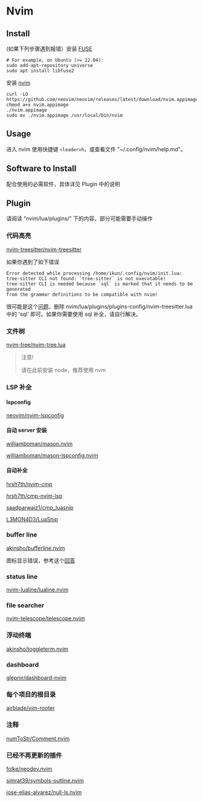 # Nvim

## Install

(如果下列步骤遇到报错）安装 [FUSE](https://github.com/AppImage/AppImageKit/wiki/FUSE)

```
# For example, on Ubuntu (>= 22.04):
sudo add-apt-repository universe
sudo apt install libfuse2
```

安装 [nvim](https://github.com/neovim/neovim/blob/master/INSTALL.md)

```
curl -LO https://github.com/neovim/neovim/releases/latest/download/nvim.appimage
chmod a+x nvim.appimage
./nvim.appimage
sudo mv ./nvim.appimage /usr/local/bin/nvim
```

## Usage

进入 nvim 使用快捷键 `<leader>h`，或查看文件 "~/.config/nvim/help.md"。

## Software to Install

配合使用的必需软件，具体详见 Plugin 中的说明

## Plugin

请阅读 "nvim/lua/plugins/" 下的内容，部分可能需要手动操作

### 代码高亮

[nvim-treesitter/nvim-treesitter](https://github.com/nvim-treesitter/nvim-treesitter)

如果你遇到了如下错误

```
Error detected while processing /home/ikun/.config/nvim/init.lua:
tree-sitter CLI not found: `tree-sitter` is not executable!
tree-sitter CLI is needed because `sql` is marked that it needs to be generated
from the grammar definitions to be compatible with nvim!
```

很可能是这个[问题](https://github.com/nvim-treesitter/nvim-treesitter/issues/2064)，删除 nvim/lua/plugins/plugins-config/nvim-treesitter.lua 中的 'sql' 即可。如果你需要使用 sql 补全，请自行解决。

### 文件树

[nvim-tree/nvim-tree.lua](https://github.com/nvim-tree/nvim-tree.lua)

> 注意!
>
> 请在此前安装 node，推荐使用 nvm

### LSP 补全

#### lspconfig

[neovim/nvim-lspconfig](https://github.com/neovim/nvim-lspconfig)

#### 自动 server 安装

[williamboman/mason.nvim](https://github.com/williamboman/mason.nvim)

[williamboman/mason-lspconfig.nvim](https://github.com/williamboman/mason-lspconfig.nvim)

#### 自动补全

[hrsh7th/nvim-cmp](https://github.com/hrsh7th/nvim-cmp)

[hrsh7th/cmp-nvim-lsp](https://github.com/hrsh7th/cmp-nvim-lsp)

[saadparwaiz1/cmp_luasnip](https://github.com/saadparwaiz1/cmp_luasnip)

[L3MON4D3/LuaSnip](https://github.com/L3MON4D3/LuaSnip)

### buffer line

[akinsho/bufferline.nvim](https://github.com/akinsho/bufferline.nvim)

图标显示错误，参考这个[回答](https://zhuanlan.zhihu.com/p/586443435)

### status line

[nvim-lualine/lualine.nvim](https://github.com/nvim-lualine/lualine.nvim)

### file searcher

[nvim-telescope/telescope.nvim](https://github.com/nvim-telescope/telescope.nvim)

### 浮动终端

[akinsho/toggleterm.nvim](https://github.com/akinsho/toggleterm.nvim)

### dashboard

[glepnir/dashboard-nvim](https://github.com/glepnir/dashboard-nvim)

### 每个项目的根目录

[airblade/vim-rooter](https://github.com/airblade/vim-rooter)

### 注释

[numToStr/Comment.nvim](https://github.com/numToStr/Comment.nvim)

### 已经不再更新的插件

[folke/neodev.nvim](https://github.com/folke/neodev.nvim)

[simrat39/symbols-outline.nvim](https://github.com/simrat39/symbols-outline.nvim)

[jose-elias-alvarez/null-ls.nvim](https://github.com/jose-elias-alvarez/null-ls.nvim)
